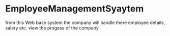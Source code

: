 # EmployeeManagementSyaytem
from this Web base system the company will handle there employee details, salary etc. view the progess of the company
